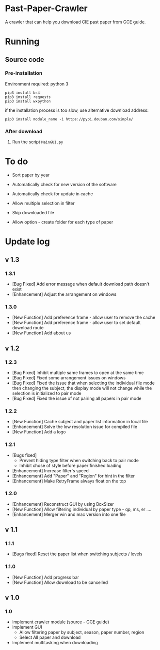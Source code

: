 # Past-Paper-Crawler
A crawler that can help you download CIE past paper from GCE guide.



# Running

## Source code

### Pre-installation

Environment required: python 3

```
pip3 install bs4
pip3 install requests
pip3 install wxpython
```

if the installation process is too slow, use alternative download address:

```
pip3 install module_name -i https://pypi.douban.com/simple/ 
```



### After download

1. Run the script `MainGUI.py`



# To do

* Sort paper by year

* Automatically check for new version of the software

* Automatically check for update in cache

* Allow multiple selection in filter

* Skip downloaded file

* Allow option - create folder for each type of paper

  

# Update log

## v 1.3

### 1.3.1

* [Bug Fixed] Add error message when default download path doesn't exist
* [Enhancement] Adjust the arrangement on windows

### 1.3.0

- [New Function] Add preference frame - allow user to remove the cache
- [New Function] Add preference frame - allow user to set default download route
- [New Function] Add about us

## v 1.2

### 1.2.3

- [Bug Fixed] Inhibit multiple same frames to open at the same time
- [Bug Fixed] Fixed some arrangement issues on windows
- [Bug Fixed] Fixed the issue that when selecting the individual file mode then changing the subject, the display mode will not change while the selection is initialized to pair mode
- [Bug Fixed] Fixed the issue of not pairing all papers in pair mode

### 1.2.2

- [New Function] Cache subject and paper list information in local file
- [Enhancement] Solve the low resolution issue for compiled file
- [New Function] Add a logo

### 1.2.1

- [Bugs fixed]
  - Prevent hiding type filter when switching back to pair mode
  - Inhibit chose of style before paper finished loading
- [Enhancement] Increase filter's speed
- [Enhancement] Add "Paper" and "Region" for hint in the filter
- [Enhancement] Make RetryFrame always float on the top

### 1.2.0

- [Enhancement] Reconstruct GUI by using BoxSizer
- [New Function] Allow filtering individual by paper type - qp, ms, er ....
- [Enhancement] Merger win and mac version into one file

## v 1.1

### 1.1.1

- [Bugs fixed] Reset the paper list when switching subjects / levels

### 1.1.0

- [New Function] Add progress bar
- [New Function] Allow download to be cancelled

## v 1.0

### 1.0

- Implement crawler module (source - GCE guide)
- Implement GUI
  - Allow filtering paper by subject, season, paper number, region
  - Select All paper and download
- Implement multitasking when downloading